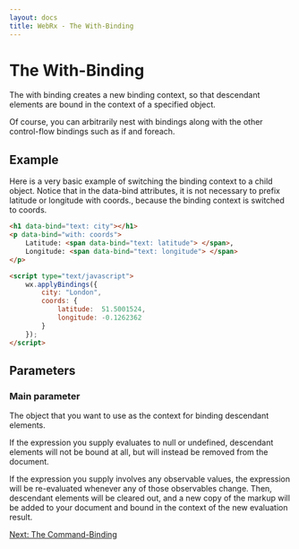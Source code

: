 ```yaml
---
layout: docs
title: WebRx - The With-Binding
---
```

# The With-Binding

The with binding creates a new binding context, so that descendant elements are bound in the context of a specified object.

Of course, you can arbitrarily nest with bindings along with the other control-flow bindings such as if and foreach.

## Example

Here is a very basic example of switching the binding context to a child object. Notice that in the data-bind attributes, it is not necessary to prefix latitude or longitude with coords., because the binding context is switched to coords.

```html
<h1 data-bind="text: city"></h1>
<p data-bind="with: coords">
    Latitude: <span data-bind="text: latitude"> </span>,
    Longitude: <span data-bind="text: longitude"> </span>
</p>
```
 
```html
<script type="text/javascript">
    wx.applyBindings({
        city: "London",
        coords: {
            latitude:  51.5001524,
            longitude: -0.1262362
        }
    });
</script>
```

## Parameters

### Main parameter

The object that you want to use as the context for binding descendant elements.

If the expression you supply evaluates to null or undefined, descendant elements will not be bound at all, but will instead be removed from the document.

If the expression you supply involves any observable values, the expression will be re-evaluated whenever any of those observables change. Then, descendant elements will be cleared out, and a new copy of the markup will be added to your document and bound in the context of the new evaluation result.

<a class="next-topic" href="/docs/command-binding.html#start">Next: The Command-Binding</a>